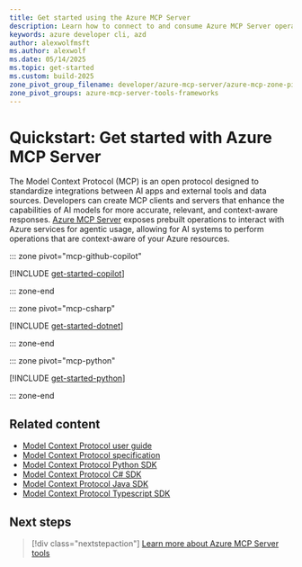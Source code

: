```yaml
---
title: Get started using the Azure MCP Server
description: Learn how to connect to and consume Azure MCP Server operations
keywords: azure developer cli, azd
author: alexwolfmsft
ms.author: alexwolf
ms.date: 05/14/2025
ms.topic: get-started
ms.custom: build-2025
zone_pivot_group_filename: developer/azure-mcp-server/azure-mcp-zone-pivot-groups.json
zone_pivot_groups: azure-mcp-server-tools-frameworks
---
```


# Quickstart: Get started with Azure MCP Server

The Model Context Protocol (MCP) is an open protocol designed to standardize integrations between AI apps and external tools and data sources. Developers can create MCP clients and servers that enhance the capabilities of AI models for more accurate, relevant, and context-aware responses. [Azure MCP Server](https://github.com/Azure/azure-mcp) exposes prebuilt operations to interact with Azure services for agentic usage, allowing for AI systems to perform operations that are context-aware of your Azure resources.

::: zone pivot="mcp-github-copilot"

[!INCLUDE [get-started-copilot](includes/get-started-copilot.md)]

::: zone-end

::: zone pivot="mcp-csharp"

[!INCLUDE [get-started-dotnet](includes/get-started-dotnet.md)]

::: zone-end

::: zone pivot="mcp-python"

[!INCLUDE [get-started-python](includes/get-started-python.md)]

::: zone-end

## Related content
- [Model Context Protocol user guide](https://modelcontextprotocol.io/introduction)
- [Model Context Protocol specification](https://github.com/modelcontextprotocol/modelcontextprotocol)
- [Model Context Protocol Python SDK](https://github.com/modelcontextprotocol/python-sdk)
- [Model Context Protocol C# SDK](https://github.com/modelcontextprotocol/csharp-sdk)
- [Model Context Protocol Java SDK](https://github.com/modelcontextprotocol/java-sdk)
- [Model Context Protocol Typescript SDK](https://github.com/modelcontextprotocol/typescript-sdk)

## Next steps

> [!div class="nextstepaction"]
> [Learn more about Azure MCP Server tools](tools/get-started.md)
